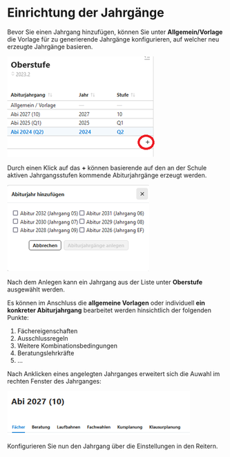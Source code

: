 # Einrichtung der Jahrgänge
Bevor Sie einen Jahrgang hinzufügen, können Sie unter **Allgemein/Vorlage** die Vorlage für zu generierende Jahrgänge konfigurieren, auf welcher neu erzeugte Jahrgänge basieren.

![Jahrgang mit einem Klick auf das + anlegen.](./graphics/SVWS_Oberstufe_Jahrganganlegen_1.png "Ein Klick auf das + legt einen neuen Jahrgang an.")

Durch einen Klick auf das **+** können basierende auf den an der Schule aktiven Jahrgangsstufen kommende Abiturjahrgänge erzeugt werden.

![Fügen Sie einen neuen Abiturjahrgang basienden auf den Jahrgängen in ihrer Schule hinzu.](./graphics/SVWS_Oberstufe_Jahrganganlegen_2.png)

Nach dem Anlegen kann ein Jahrgang aus der Liste unter **Oberstufe** ausgewählt werden.

Es können im Anschluss die **allgemeine Vorlagen** oder individuell **ein konkreter Abiturjahrgang** bearbeitet werden hinsichtlich der folgenden Punkte:
1. Fächereigenschaften
2. Ausschlussregeln
3. Weitere Kombinationsbedingungen
4. Beratungslehrkräfte
5. ...

Nach Anklicken eines angelegten Jahrganges erweitert sich die Auwahl im rechten Fenster des Jahrganges:

![Konfigurieren Sie einen angelegten Jahrgang.](./graphics/SVWS_Oberstufe_Uebersicht_1.png)

Konfigurieren Sie nun den Jahrgang über die Einstellungen in den Reitern.